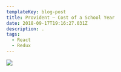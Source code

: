 ```yaml
---
templateKey: blog-post
title: Provident – Cost of a School Year
date: 2018-09-17T19:16:27.031Z
description: .
tags:
  - React
  - Redux
---
```

![](/img/prov-1-768x420.png)
